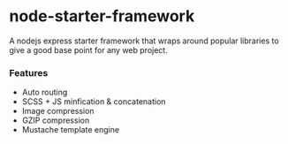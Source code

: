 # node-starter-framework
A nodejs express starter framework that wraps around popular libraries to give a good base point for any web project. 


<h3>Features</h3>
<ul>
  <li>Auto routing</li>
  <li>SCSS + JS minfication & concatenation</li>
  <li>Image compression</li>
  <li>GZIP compression</li>
  <li>Mustache template engine</li>
</ul>
